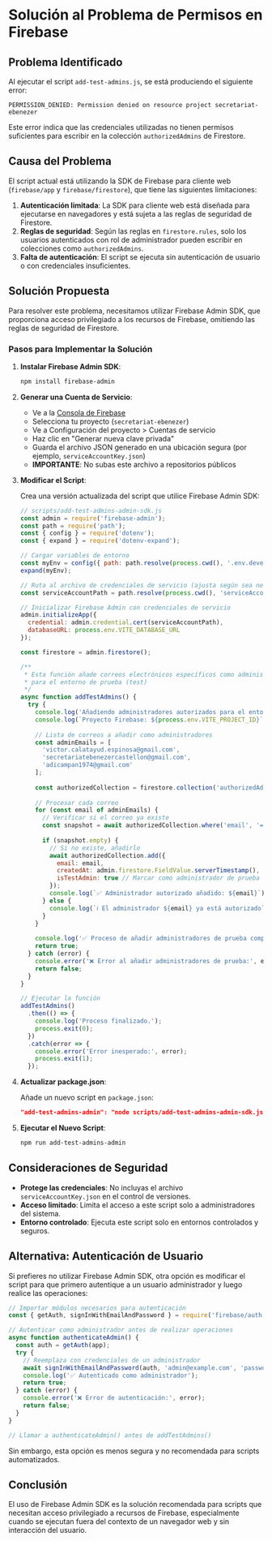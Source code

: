 # Solución al Problema de Permisos en Firebase

## Problema Identificado

Al ejecutar el script `add-test-admins.js`, se está produciendo el siguiente error:

```
PERMISSION_DENIED: Permission denied on resource project secretariat-ebenezer
```

Este error indica que las credenciales utilizadas no tienen permisos suficientes para escribir en la colección `authorizedAdmins` de Firestore.

## Causa del Problema

El script actual está utilizando la SDK de Firebase para cliente web (`firebase/app` y `firebase/firestore`), que tiene las siguientes limitaciones:

1. **Autenticación limitada**: La SDK para cliente web está diseñada para ejecutarse en navegadores y está sujeta a las reglas de seguridad de Firestore.
2. **Reglas de seguridad**: Según las reglas en `firestore.rules`, solo los usuarios autenticados con rol de administrador pueden escribir en colecciones como `authorizedAdmins`.
3. **Falta de autenticación**: El script se ejecuta sin autenticación de usuario o con credenciales insuficientes.

## Solución Propuesta

Para resolver este problema, necesitamos utilizar Firebase Admin SDK, que proporciona acceso privilegiado a los recursos de Firebase, omitiendo las reglas de seguridad de Firestore.

### Pasos para Implementar la Solución

1. **Instalar Firebase Admin SDK**:

   ```bash
   npm install firebase-admin
   ```

2. **Generar una Cuenta de Servicio**:

   - Ve a la [Consola de Firebase](https://console.firebase.google.com/)
   - Selecciona tu proyecto (`secretariat-ebenezer`)
   - Ve a Configuración del proyecto > Cuentas de servicio
   - Haz clic en "Generar nueva clave privada"
   - Guarda el archivo JSON generado en una ubicación segura (por ejemplo, `serviceAccountKey.json`)
   - **IMPORTANTE**: No subas este archivo a repositorios públicos

3. **Modificar el Script**:

   Crea una versión actualizada del script que utilice Firebase Admin SDK:

   ```javascript
   // scripts/add-test-admins-admin-sdk.js
   const admin = require('firebase-admin');
   const path = require('path');
   const { config } = require('dotenv');
   const { expand } = require('dotenv-expand');

   // Cargar variables de entorno
   const myEnv = config({ path: path.resolve(process.cwd(), '.env.development') });
   expand(myEnv);

   // Ruta al archivo de credenciales de servicio (ajusta según sea necesario)
   const serviceAccountPath = path.resolve(process.cwd(), 'serviceAccountKey.json');

   // Inicializar Firebase Admin con credenciales de servicio
   admin.initializeApp({
     credential: admin.credential.cert(serviceAccountPath),
     databaseURL: process.env.VITE_DATABASE_URL
   });

   const firestore = admin.firestore();

   /**
    * Esta función añade correos electrónicos específicos como administradores autorizados
    * para el entorno de prueba (test)
    */
   async function addTestAdmins() {
     try {
       console.log('Añadiendo administradores autorizados para el entorno de prueba...');
       console.log(`Proyecto Firebase: ${process.env.VITE_PROJECT_ID}`);
       
       // Lista de correos a añadir como administradores
       const adminEmails = [
         'victor.calatayud.espinosa@gmail.com',
         'secretariatebenezercastellon@gmail.com',
         'adicampan1974@gmail.com'
       ];
       
       const authorizedCollection = firestore.collection('authorizedAdmins');
       
       // Procesar cada correo
       for (const email of adminEmails) {
         // Verificar si el correo ya existe
         const snapshot = await authorizedCollection.where('email', '==', email).get();
         
         if (snapshot.empty) {
           // Si no existe, añadirlo
           await authorizedCollection.add({
             email: email,
             createdAt: admin.firestore.FieldValue.serverTimestamp(),
             isTestAdmin: true // Marcar como administrador de prueba
           });
           console.log(`✅ Administrador autorizado añadido: ${email}`);
         } else {
           console.log(`ℹ️ El administrador ${email} ya está autorizado`);
         }
       }
       
       console.log('✅ Proceso de añadir administradores de prueba completado');
       return true;
     } catch (error) {
       console.error('❌ Error al añadir administradores de prueba:', error);
       return false;
     }
   }

   // Ejecutar la función
   addTestAdmins()
     .then(() => {
       console.log('Proceso finalizado.');
       process.exit(0);
     })
     .catch(error => {
       console.error('Error inesperado:', error);
       process.exit(1);
     });
   ```

4. **Actualizar package.json**:

   Añade un nuevo script en `package.json`:

   ```json
   "add-test-admins-admin": "node scripts/add-test-admins-admin-sdk.js"
   ```

5. **Ejecutar el Nuevo Script**:

   ```bash
   npm run add-test-admins-admin
   ```

## Consideraciones de Seguridad

- **Protege las credenciales**: No incluyas el archivo `serviceAccountKey.json` en el control de versiones.
- **Acceso limitado**: Limita el acceso a este script solo a administradores del sistema.
- **Entorno controlado**: Ejecuta este script solo en entornos controlados y seguros.

## Alternativa: Autenticación de Usuario

Si prefieres no utilizar Firebase Admin SDK, otra opción es modificar el script para que primero autentique a un usuario administrador y luego realice las operaciones:

```javascript
// Importar módulos necesarios para autenticación
const { getAuth, signInWithEmailAndPassword } = require('firebase/auth');

// Autenticar como administrador antes de realizar operaciones
async function authenticateAdmin() {
  const auth = getAuth(app);
  try {
    // Reemplaza con credenciales de un administrador
    await signInWithEmailAndPassword(auth, 'admin@example.com', 'password');
    console.log('✅ Autenticado como administrador');
    return true;
  } catch (error) {
    console.error('❌ Error de autenticación:', error);
    return false;
  }
}

// Llamar a authenticateAdmin() antes de addTestAdmins()
```

Sin embargo, esta opción es menos segura y no recomendada para scripts automatizados.

## Conclusión

El uso de Firebase Admin SDK es la solución recomendada para scripts que necesitan acceso privilegiado a recursos de Firebase, especialmente cuando se ejecutan fuera del contexto de un navegador web y sin interacción del usuario.